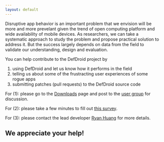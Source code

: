 ```yaml
---
layout: default
---
```

Disruptive app behavior is an important problem that we envision will be
more and more prevelant given the trend of open computing platform and 
wide availability of mobile devices. As researchers, we can take a 
systematic approach to study the problem and propose practical solution 
to address it. But the success largely depends on data from the field
to validate our understanding, design and evaluation.

You can help contribute to the DefDroid project by 

1. using DefDroid and let us know how it performs in the field
2. telling us about some of the frustracting user experiences of some rogue apps
3. submitting patches (pull requests) to the DefDroid source code

For (1): please go to the [Downloads](/downloads.html) page and 
post to the [user group](http://groups.google.com/group/defdroid) for discussion.

For (2): please take a few minutes to fill out [this survey](https://docs.google.com/forms/d/1jEdax_sR6Uxm84e3oh5me2TtcBq4QqieFgBpoQgI3Bo/viewform).

For (3): please contact the lead developer [Ryan Huang](emailto:ryanhuang@cs.ucsd.edu) for more details.

## We appreciate your help!
